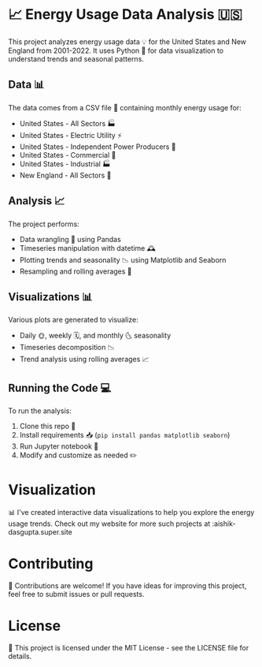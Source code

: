 # 📈 Energy Usage Data Analysis 🇺🇸 

This project analyzes energy usage data 💡 for the United States and New England from 2001-2022. It uses Python 🐍 for data visualization to understand trends and seasonal patterns.

## Data 📊

The data comes from a CSV file 📄 containing monthly energy usage for:

- United States - All Sectors 🏭
- United States - Electric Utility ⚡️  
- United States - Independent Power Producers 🔋
- United States - Commercial 🏢
- United States - Industrial 🏭
- New England - All Sectors 🌆

## Analysis 📈

The project performs:

- Data wrangling 🧹 using Pandas
- Timeseries manipulation with datetime 🕰
- Plotting trends and seasonality 📉 using Matplotlib and Seaborn
- Resampling and rolling averages 📏

## Visualizations 📊

Various plots are generated to visualize:

- Daily 🌞, weekly 🗓, and monthly 🌜 seasonality
- Timeseries decomposition 📉
- Trend analysis using rolling averages 📈

## Running the Code 💻

To run the analysis:

1. Clone this repo 👯
2. Install requirements 📥 (`pip install pandas matplotlib seaborn`)
3. Run Jupyter notebook 📓
4. Modify and customize as needed ✏️

# Visualization
📊 I've created interactive data visualizations to help you explore the energy usage trends. Check out my website for more such projects at :aishik-dasgupta.super.site

# Contributing
🤝 Contributions are welcome! If you have ideas for improving this project, feel free to submit issues or pull requests.

# License
📜 This project is licensed under the MIT License - see the LICENSE file for details.
